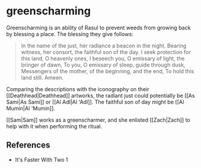 # greenscharming
Greenscharming is an ability of Rasul to prevent weeds from growing back by blessing a place. The blessing they give follows:

> In the name of the just, her radiance a beacon in the night.
> Bearing witness, her consort, the faithful son of the day.
> I seek protection for this land, O heavenly ones,
> I beseech you, O emissary of light, the bringer of dawn,
> To you, O emissary of sleep, guide through dusk,
> Messengers of the mother, of the beginning, and the end,
> To hold this land still.
> Ameen.

Comparing the descriptions with the iconography on their [[Deathhead|Deathhead]] artworks, the radiant just could potentially be [[As Sami|As Sami]] or [[Al Adl|Al 'Adl]]. The faithful son of day might be [[Al Mumin|Al 'Mumin]].

[[Sam|Sam]] works as a greenscharmer, and she enlisted [[Zach|Zach]] to help with it when performing the ritual.

## References
- It's Faster With Two 1
